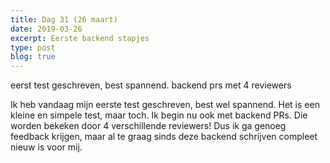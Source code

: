 ```yaml
---
title: Dag 31 (26 maart)
date: 2019-03-26
excerpt: Eerste backend stapjes
type: post
blog: true
---
```


eerst test geschreven, best spannend. backend prs met 4 reviewers

Ik heb vandaag mijn eerste test geschreven, best wel spannend. Het is een kleine en simpele test, maar toch. Ik begin nu ook met backend PRs. Die worden bekeken door 4 verschillende reviewers! Dus ik ga genoeg feedback krijgen, maar al te graag sinds deze backend schrijven compleet nieuw is voor mij.
